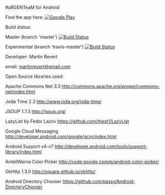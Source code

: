 #aRGENTeaM for Android

Find the app here:
[![Google Play](http://developer.android.com/images/brand/en_generic_rgb_wo_45.png)](https://play.google.com/store/apps/details?id=ar.com.martinrevert.argenteam)

Build status:

Master (branch 'master') 
[![Build Status](https://travis-ci.org/martinrevert/aRGENTeaM.svg?branch=master)](https://travis-ci.org/martinrevert/aRGENTeaM)

Experimental (branch 'travis-master')
[![Build Status](https://travis-ci.org/martinrevert/aRGENTeaM.svg?branch=travis-master)](https://travis-ci.org/martinrevert/aRGENTeaM)

Developer:
Martin Revert

email:
martinrevert@gmail.com

Open Source libraries used:

Apache Commons Net 3.3
http://commons.apache.org/proper/commons-net/index.html

Joda Time 2.3
http://www.joda.org/joda-time/

JSOUP 1.7.3
http://jsoup.org/

LazyList by Fedor Lazov
https://github.com/thest1/LazyList

Google Cloud Messaging
http://developer.android.com/google/gcm/index.html

Android Support v4-v7
http://developer.android.com/tools/support-library/index.html

AmbilWarna Color Picker
http://code.google.com/p/android-color-picker/

OkHttp 1.3.0
http://square.github.io/okhttp/

Android Directory Chooser
https://github.com/passy/Android-DirectoryChooser